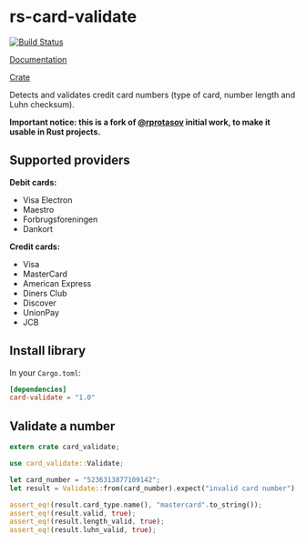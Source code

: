 rs-card-validate
================

[![Build Status](https://travis-ci.org/valeriansaliou/rs-card-validate.svg?branch=master)](https://travis-ci.org/valeriansaliou/rs-card-validate)

[Documentation](https://docs.rs/crate/card-validate)

[Crate](https://crates.io/crates/card-validate)

Detects and validates credit card numbers (type of card, number length and Luhn checksum).

**Important notice: this is a fork of [@rprotasov](https://github.com/rprotasov/creditcardvalidator) initial work, to make it usable in Rust projects.**

## Supported providers

**Debit cards:**

* Visa Electron
* Maestro
* Forbrugsforeningen
* Dankort

**Credit cards:**

* Visa
* MasterCard
* American Express
* Diners Club
* Discover
* UnionPay
* JCB

## Install library

In your `Cargo.toml`:

```toml
[dependencies]
card-validate = "1.0"
```

## Validate a number

```rust
extern crate card_validate;

use card_validate::Validate;

let card_number = "5236313877109142";
let result = Validate::from(card_number).expect("invalid card number");

assert_eq!(result.card_type.name(), "mastercard".to_string());
assert_eq!(result.valid, true);
assert_eq!(result.length_valid, true);
assert_eq!(result.luhn_valid, true);
```
